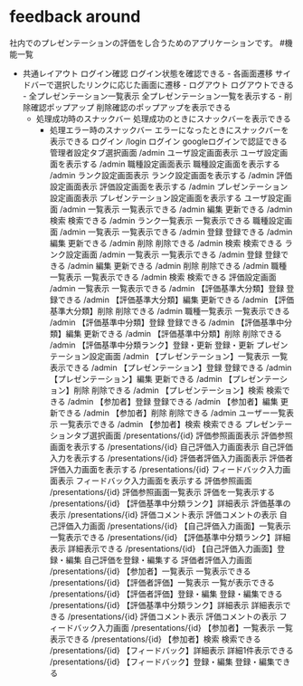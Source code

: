 # feedback around
社内でのプレゼンテーションの評価をし合うためのアプリケーションです。
#機能一覧
 - 共通レイアウト		ログイン確認	ログイン状態を確認できる
		- 各画面遷移	サイドバーで選択したリンクに応じた画面に遷移
		- ログアウト	ログアウトできる
		- 全プレゼンテーション一覧表示	全プレゼンテーション一覧を表示する
		- 削除確認ポップアップ	削除確認のポップアップを表示できる
	  - 処理成功時のスナックバー	処理成功のときにスナックバーを表示できる
		- 処理エラー時のスナックバー	エラーになったときにスナックバーを表示できる
ログイン	/login	ログイン	googleログインで認証できる
管理者設定タブ選択画面	/admin	ユーザ設定画面表示	ユーザ設定画面を表示する
	/admin	職種設定画面表示	職種設定画面を表示する
	/admin	ランク設定画面表示	ランク設定画面を表示する
	/admin	評価設定画面表示	評価設定画面を表示する
	/admin	プレゼンテーション設定画面表示	プレゼンテーション設定画面を表示する
ユーザ設定画面	/admin	一覧表示	一覧表示できる
	/admin	編集	更新できる
	/admin	検索	検索できる
	/admin	ランク一覧表示	一覧表示できる
職種設定画面	/admin	一覧表示	一覧表示できる
	/admin	登録	登録できる
	/admin	編集	更新できる
	/admin	削除	削除できる
	/admin	検索	検索できる
ランク設定画面	/admin	一覧表示	一覧表示できる
	/admin	登録	登録できる
	/admin	編集	更新できる
	/admin	削除	削除できる
	/admin	職種一覧表示	一覧表示できる
	/admin	検索	検索できる
評価設定画面	/admin	一覧表示	一覧表示できる
	/admin	【評価基準大分類】登録	登録できる
	/admin	【評価基準大分類】編集	更新できる
	/admin	【評価基準大分類】削除	削除できる
	/admin	職種一覧表示	一覧表示できる
	/admin	【評価基準中分類】登録	登録できる
	/admin	【評価基準中分類】編集	更新できる
	/admin	【評価基準中分類】削除	削除できる
	/admin	【評価基準中分類ランク】登録・更新	登録・更新
プレゼンテーション設定画面	/admin	【プレゼンテーション】一覧表示	一覧表示できる
	/admin	【プレゼンテーション】登録	登録できる
	/admin	【プレゼンテーション】編集	更新できる
	/admin	【プレゼンテーション】削除	削除できる
	/admin	【プレゼンテーション】検索	検索できる
	/admin	【参加者】登録	登録できる
	/admin	【参加者】編集	更新できる
	/admin	【参加者】削除	削除できる
	/admin	ユーザー一覧表示	一覧表示できる
	/admin	【参加者】検索	検索できる
プレゼンテーションタブ選択画面	/presentations/{id}	評価参照画面表示	評価参照画面を表示する
	/presentations/{id}	自己評価入力画面表示	自己評価入力を表示する
	/presentations/{id}	評価者評価入力画面表示	評価者評価入力画面を表示する
	/presentations/{id}	フィードバック入力画面表示	フィードバック入力画面を表示する
評価参照画面	/presentations/{id}	評価参照画面一覧表示	評価を一覧表示する
	/presentations/{id}	【評価基準中分類ランク】詳細表示	評価基準の表示
	/presentations/{id}	評価コメント表示	評価コメントの表示
自己評価入力画面	/presentations/{id}	【自己評価入力画面】一覧表示	一覧表示できる
	/presentations/{id}	【評価基準中分類ランク】詳細表示	詳細表示できる
	/presentations/{id}	【自己評価入力画面】登録・編集	自己評価を登録・編集する
評価者評価入力画面	/presentations/{id}	【参加者】一覧表示	一覧表示できる
	/presentations/{id}	【評価者評価】一覧表示	一覧が表示できる
	/presentations/{id}	【評価者評価】登録・編集	登録・編集できる
	/presentations/{id}	【評価基準中分類ランク】詳細表示	詳細表示できる
	/presentations/{id}	評価コメント表示	評価コメントの表示
フィードバック入力画面	/presentations/{id}	【参加者】一覧表示	一覧表示できる
	/presentations/{id}	【参加者】検索	検索できる
	/presentations/{id}	【フィードバック】詳細表示	詳細1件表示できる
	/presentations/{id}	【フィードバック】登録・編集	登録・編集できる

